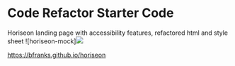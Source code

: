 # Code Refactor Starter Code
Horiseon landing page with accessibility features, refactored html and style sheet
![horiseon-mock]<img src=".assets/images/readme-screenshot">

https://bfranks.github.io/horiseon